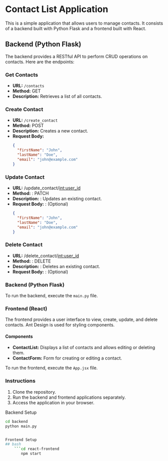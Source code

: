 
# Contact List Application

This is a simple application that allows users to manage contacts. It consists of a backend built with Python Flask and a frontend built with React.

## Backend (Python Flask)

The backend provides a RESTful API to perform CRUD operations on contacts. Here are the endpoints:

### Get Contacts

- **URL:** `/contacts`
- **Method:** GET
- **Description:** Retrieves a list of all contacts.

### Create Contact

- **URL:** `/create_contact`
- **Method:** POST
- **Description:** Creates a new contact.
- **Request Body:**
  ```json
  {
    "firstName": "John",
    "lastName": "Doe",
    "email": "john@example.com"
  }
### Update Contact

- **URL:**  /update_contact/<int:user_id>
- **Method:** : PATCH
- **Description:** : Updates an existing contact.
- **Request Body:** : (Optional)
  ```json
  {
    "firstName": "John",
    "lastName": "Doe",
    "email": "john@example.com"
  }
### Delete Contact
- **URL:**  /delete_contact/<int:user_id>
- **Method:** : DELETE
- **Description:** : Deletes an existing contact.
- **Request Body:** : (Optional)

### Backend (Python Flask)

To run the backend, execute the `main.py` file.

### Frontend (React)

The frontend provides a user interface to view, create, update, and delete contacts. Ant Design is used for styling components.

#### Components

- **ContactList:** Displays a list of contacts and allows editing or deleting them.
- **ContactForm:** Form for creating or editing a contact.

To run the frontend, execute the `App.jsx` file.


### Instructions

1. Clone the repository.
2. Run the backend and frontend applications separately.
3. Access the application in your browser.


Backend Setup
```bash
cd backend
python main.py


Frontend Setup
## bash
    ```cd react-frontend
       npm start
